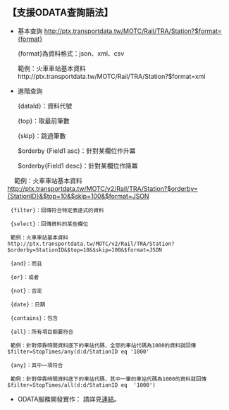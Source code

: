 ## 【支援ODATA查詢語法】

-  基本查詢
     http://ptx.transportdata.tw/MOTC/Rail/TRA/Station?$format={format}

     {format}為資料格式：json、xml、csv

     範例：火車車站基本資料http://ptx.transportdata.tw/MOTC/Rail/TRA/Station?$format=xml


-  進階查詢

     {dataId}：資料代號

     {top}：取最前筆數

     {skip}：跳過筆數

     $orderby {Field1 asc}：針對某欄位作升冪 
     
     $orderby{Field1 desc}：針對某欄位作降冪

     範例：火車車站基本資料 http://ptx.transportdata.tw/MOTC/v2/Rail/TRA/Station?$orderby={StationID}&$top=10&$skip=100&$format=JSON 

     {filter}：回傳符合特定表達式的資料
     
     {select}：回傳資料的某些欄位
    
     範例：火車車站基本資料 http://ptx.transportdata.tw/MOTC/v2/Rail/TRA/Station?$orderby=StationID&$top=10&$skip=100&$format=JSON 
     
     {and}：而且
     
     {or}：或者
     
     {not}：否定
     
     {date}：日期
     
     {contains}：包含
     
     {all}：所有項目都要符合 
     
     範例：針對停靠時間資料底下的車站代碼，全部的車站代碼為1000的資料就回傳  $filter=StopTimes/any(d:d/StationID eq '1000'

     {any}：其中一項符合
     
     範例：針對停靠時間資料底下的車站代碼，其中一筆的車站代碼為1000的資料就回傳 $filter=StopTimes/all(d:d/StationID eq  '1000') 


-  ODATA服務開發實作： 請詳見[連結](http://ptx.transportdata.tw/ptx/Download/公共運輸整合資訊平台資料服務開發實作.pdf)。
